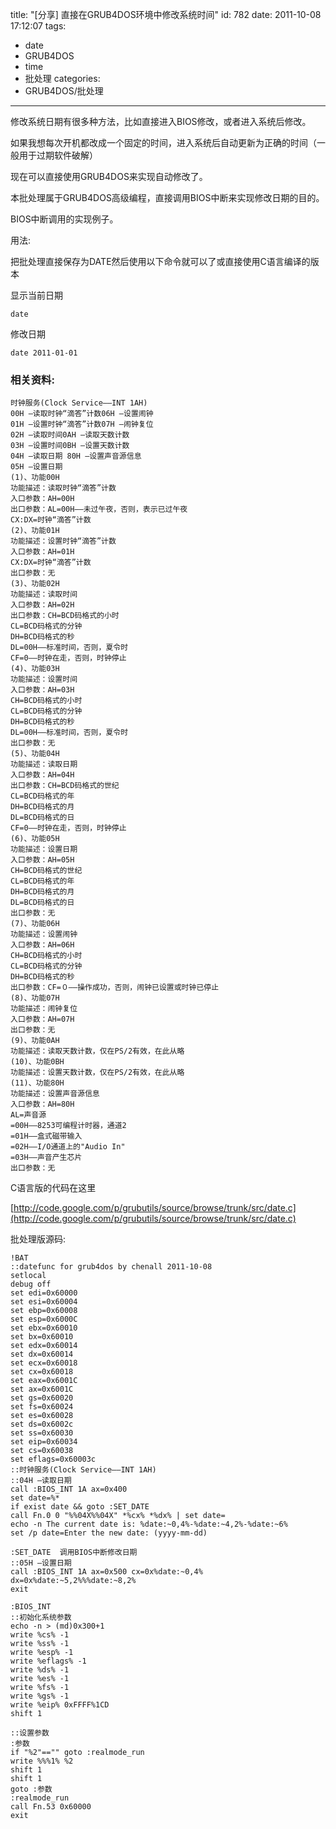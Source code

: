 title: "[分享] 直接在GRUB4DOS环境中修改系统时间"
id: 782
date: 2011-10-08 17:12:07
tags: 
- date
- GRUB4DOS
- time
- 批处理
categories: 
- GRUB4DOS/批处理
---

修改系统日期有很多种方法，比如直接进入BIOS修改，或者进入系统后修改。

如果我想每次开机都改成一个固定的时间，进入系统后自动更新为正确的时间（一般用于过期软件破解）

现在可以直接使用GRUB4DOS来实现自动修改了。

本批处理属于GRUB4DOS高级编程，直接调用BIOS中断来实现修改日期的目的。

BIOS中断调用的实现例子。

用法:

把批处理直接保存为DATE然后使用以下命令就可以了或直接使用C语言编译的版本

  显示当前日期

    date

  修改日期

    date 2011-01-01


### 相关资料:
```
时钟服务(Clock Service——INT 1AH) 
00H —读取时钟“滴答”计数06H —设置闹钟
01H —设置时钟“滴答”计数07H —闹钟复位
02H —读取时间0AH —读取天数计数
03H —设置时间0BH —设置天数计数
04H —读取日期 80H —设置声音源信息 
05H —设置日期
(1)、功能00H
功能描述：读取时钟“滴答”计数
入口参数：AH=00H
出口参数：AL=00H——未过午夜，否则，表示已过午夜
CX:DX=时钟“滴答”计数
(2)、功能01H
功能描述：设置时钟“滴答”计数
入口参数：AH=01H
CX:DX=时钟“滴答”计数
出口参数：无
(3)、功能02H
功能描述：读取时间
入口参数：AH=02H
出口参数：CH=BCD码格式的小时
CL=BCD码格式的分钟
DH=BCD码格式的秒
DL=00H——标准时间，否则，夏令时
CF=0——时钟在走，否则，时钟停止
(4)、功能03H
功能描述：设置时间
入口参数：AH=03H
CH=BCD码格式的小时
CL=BCD码格式的分钟
DH=BCD码格式的秒
DL=00H——标准时间，否则，夏令时
出口参数：无
(5)、功能04H
功能描述：读取日期
入口参数：AH=04H
出口参数：CH=BCD码格式的世纪
CL=BCD码格式的年
DH=BCD码格式的月
DL=BCD码格式的日
CF=0——时钟在走，否则，时钟停止
(6)、功能05H
功能描述：设置日期
入口参数：AH=05H
CH=BCD码格式的世纪
CL=BCD码格式的年
DH=BCD码格式的月
DL=BCD码格式的日
出口参数：无
(7)、功能06H
功能描述：设置闹钟
入口参数：AH=06H
CH=BCD码格式的小时
CL=BCD码格式的分钟
DH=BCD码格式的秒
出口参数：CF=０——操作成功，否则，闹钟已设置或时钟已停止
(8)、功能07H
功能描述：闹钟复位
入口参数：AH=07H
出口参数：无
(9)、功能0AH
功能描述：读取天数计数，仅在PS/2有效，在此从略
(10)、功能0BH
功能描述：设置天数计数，仅在PS/2有效，在此从略
(11)、功能80H
功能描述：设置声音源信息
入口参数：AH=80H
AL=声音源
=00H——8253可编程计时器，通道2
=01H——盒式磁带输入
=02H——I/O通道上的"Audio In"
=03H——声音产生芯片
出口参数：无
```
C语言版的代码在这里

[http://code.google.com/p/grubutils/source/browse/trunk/src/date.c](http://code.google.com/p/grubutils/source/browse/trunk/src/date.c)

批处理版源码:

```
!BAT
::datefunc for grub4dos by chenall 2011-10-08
setlocal
debug off
set edi=0x60000
set esi=0x60004
set ebp=0x60008
set esp=0x6000C
set ebx=0x60010
set bx=0x60010
set edx=0x60014
set dx=0x60014
set ecx=0x60018
set cx=0x60018
set eax=0x6001C
set ax=0x6001C
set gs=0x60020
set fs=0x60024
set es=0x60028
set ds=0x6002c
set ss=0x60030
set eip=0x60034
set cs=0x60038
set eflags=0x60003c
::时钟服务(Clock Service——INT 1AH) 
::04H —读取日期
call :BIOS_INT 1A ax=0x400
set date=%*
if exist date && goto :SET_DATE
call Fn.0 0 "%%04X%%04X" *%cx% *%dx% | set date=
echo -n The current date is: %date:~0,4%-%date:~4,2%-%date:~6%
set /p date=Enter the new date: (yyyy-mm-dd)

:SET_DATE  调用BIOS中断修改日期
::05H —设置日期
call :BIOS_INT 1A ax=0x500 cx=0x%date:~0,4% dx=0x%date:~5,2%%%date:~8,2%
exit

:BIOS_INT
::初始化系统参数
echo -n > (md)0x300+1
write %cs% -1
write %ss% -1
write %esp% -1
write %eflags% -1
write %ds% -1
write %es% -1
write %fs% -1
write %gs% -1
write %eip% 0xFFFF%1CD
shift 1

::设置参数
:参数
if "%2"=="" goto :realmode_run
write %%%1% %2
shift 1
shift 1
goto :参数
:realmode_run
call Fn.53 0x60000
exit
```